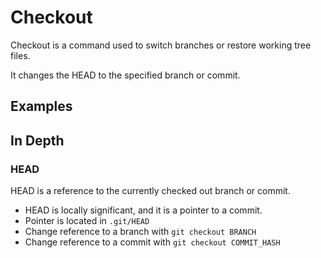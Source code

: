 

# Checkout


Checkout is a command used to switch branches or restore working tree files.

It changes the HEAD to the specified branch or commit.


## Examples

### 

## In Depth


### HEAD

HEAD is a reference to the currently checked out branch or commit.


- HEAD is locally significant, and it is a pointer to a commit.
- Pointer is located in `.git/HEAD`
- Change reference to a branch with `git checkout BRANCH`
- Change reference to a commit with `git checkout COMMIT_HASH`

